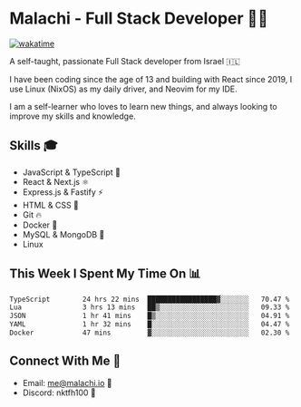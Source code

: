 # Malachi - Full Stack Developer 🚀🔥
[![wakatime](https://wakatime.com/badge/user/112ec769-e669-4b78-a46f-cf4343930741.svg)](https://wakatime.com/@112ec769-e669-4b78-a46f-cf4343930741)

A self-taught, passionate Full Stack developer from Israel 🇮🇱

I have been coding since the age of 13 and building with React since 2019, I use Linux (NixOS) as my daily driver, and Neovim for my IDE.

I am a self-learner who loves to learn new things, and always looking to improve my skills and knowledge.

## Skills 🎓
- JavaScript & TypeScript 💎
- React & Next.js ⚛️
- Express.js & Fastify ⚡️
- HTML & CSS 🎨
- Git 🔥
- Docker 🐳
- MySQL & MongoDB 💾
- Linux

## This Week I Spent My Time On 📊
<!--START_SECTION:waka-->

```txt
TypeScript        24 hrs 22 mins  █████████████████▓░░░░░░░   70.47 %
Lua               3 hrs 13 mins   ██▒░░░░░░░░░░░░░░░░░░░░░░   09.33 %
JSON              1 hr 41 mins    █▒░░░░░░░░░░░░░░░░░░░░░░░   04.91 %
YAML              1 hr 32 mins    █░░░░░░░░░░░░░░░░░░░░░░░░   04.47 %
Docker            47 mins         ▓░░░░░░░░░░░░░░░░░░░░░░░░   02.30 %
```

<!--END_SECTION:waka-->


## Connect With Me 📱
- Email: me@malachi.io 📧
- Discord: nktfh100 👾

